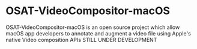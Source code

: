 # OSAT-VideoCompositor-macOS
OSAT-VideoCompositor-macOS is an open source project which allow macOS app developers to annotate and augment a video file using Apple's native Video composition APIs  STILL UNDER DEVELOPMENT
